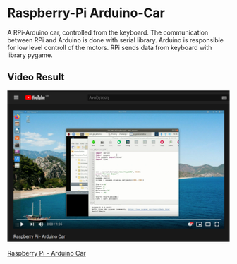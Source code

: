 # Raspberry-Pi Arduino-Car



A RPi-Arduino car, controlled from the keyboard.
The communication between RPi and Arduino is done with serial library. 
Arduino is responsible for low level controll of the motors. 
RPi sends data from keyboard with library pygame. 


## Video Result

![](/Images/ytimage.png)


[Raspberry Pi - Arduino Car](https://www.youtube.com/watch?v=Qu4i57MjldU)


